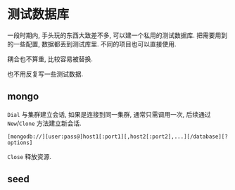 # 测试数据库

一段时期内, 手头玩的东西大致差不多, 可以建一个私用的测试数据库. 把需要用到的一些配置, 数据都丢到测试库里. 不同的项目也可以直接使用.

耦合也不算重, 比较容易被替换.

也不用反复写一些测试数据.

## mongo

`Dial` 与集群建立会话, 如果是连接到同一集群, 通常只需调用一次, 后续通过 `New`/`Clone` 方法建立新会话.

```
[mongodb://][user:pass@]host1[:port1][,host2[:port2],...][/database][?options]
```

`Close` 释放资源.

## seed
